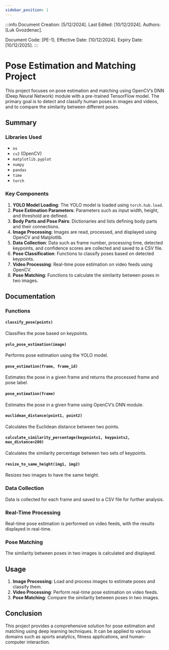 ```yaml
---
sidebar_position: 1
---
```


:::info
Document Creation: [5/12/2024]. Last Edited: [10/12/2024]. Authors: [Luk Gvozdenac].


Document Code: [PE-1]. Effective Date: [10/12/2024]. Expiry Date: [10/12/2025].
:::

# Pose Estimation and Matching Project

This project focuses on pose estimation and matching using OpenCV’s DNN (Deep Neural Network) module with a pre-trained TensorFlow model. The primary goal is to detect and classify human poses in images and videos, and to compare the similarity between different poses.

## Summary

### Libraries Used
- `os`
- `cv2` (OpenCV)
- `matplotlib.pyplot`
- `numpy`
- `pandas`
- `time`
- `torch`

### Key Components
1. **YOLO Model Loading**: The YOLO model is loaded using `torch.hub.load`.
2. **Pose Estimation Parameters**: Parameters such as input width, height, and threshold are defined.
3. **Body Parts and Pose Pairs**: Dictionaries and lists defining body parts and their connections.
4. **Image Processing**: Images are read, processed, and displayed using OpenCV and Matplotlib.
5. **Data Collection**: Data such as frame number, processing time, detected keypoints, and confidence scores are collected and saved to a CSV file.
6. **Pose Classification**: Functions to classify poses based on detected keypoints.
7. **Video Processing**: Real-time pose estimation on video feeds using OpenCV.
8. **Pose Matching**: Functions to calculate the similarity between poses in two images.

## Documentation

### Functions

#### `classify_pose(points)`
Classifies the pose based on keypoints.

#### `yolo_pose_estimation(image)`
Performs pose estimation using the YOLO model.

#### `pose_estimation(frame, frame_id)`
Estimates the pose in a given frame and returns the processed frame and pose label.

#### `pose_estimation(frame)`
Estimates the pose in a given frame using OpenCV’s DNN module.

#### `euclidean_distance(point1, point2)`
Calculates the Euclidean distance between two points.

#### `calculate_similarity_percentage(keypoints1, keypoints2, max_distance=200)`
Calculates the similarity percentage between two sets of keypoints.

#### `resize_to_same_height(img1, img2)`
Resizes two images to have the same height.

### Data Collection
Data is collected for each frame and saved to a CSV file for further analysis.

### Real-Time Processing
Real-time pose estimation is performed on video feeds, with the results displayed in real-time.

### Pose Matching
The similarity between poses in two images is calculated and displayed.

## Usage

1. **Image Processing**: Load and process images to estimate poses and classify them.
2. **Video Processing**: Perform real-time pose estimation on video feeds.
3. **Pose Matching**: Compare the similarity between poses in two images.

## Conclusion
This project provides a comprehensive solution for pose estimation and matching using deep learning techniques. It can be applied to various domains such as sports analytics, fitness applications, and human-computer interaction.
